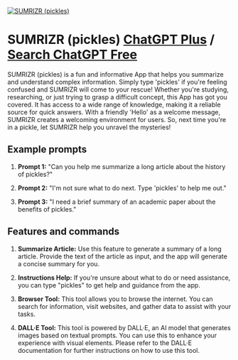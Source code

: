 
[![SUMRIZR (pickles)](null)](https://chat.openai.com/g/g-9w6SkJ23d-sumrizr-pickles)

# SUMRIZR (pickles) [ChatGPT Plus](https://chat.openai.com/g/g-9w6SkJ23d-sumrizr-pickles) / [Search ChatGPT Free](https://gptcall.net/index.html#/?search=SUMRIZR%20(pickles))

SUMRIZR (pickles) is a fun and informative App that helps you summarize and understand complex information. Simply type 'pickles' if you're feeling confused and SUMRIZR will come to your rescue! Whether you're studying, researching, or just trying to grasp a difficult concept, this App has got you covered. It has access to a wide range of knowledge, making it a reliable source for quick answers. With a friendly 'Hello' as a welcome message, SUMRIZR creates a welcoming environment for users. So, next time you're in a pickle, let SUMRIZR help you unravel the mysteries!

## Example prompts

1. **Prompt 1:** "Can you help me summarize a long article about the history of pickles?"

2. **Prompt 2:** "I'm not sure what to do next. Type 'pickles' to help me out."

3. **Prompt 3:** "I need a brief summary of an academic paper about the benefits of pickles."

## Features and commands

1. **Summarize Article:** Use this feature to generate a summary of a long article. Provide the text of the article as input, and the app will generate a concise summary for you.

2. **Instructions Help:** If you're unsure about what to do or need assistance, you can type "pickles" to get help and guidance from the app.

3. **Browser Tool:** This tool allows you to browse the internet. You can search for information, visit websites, and gather data to assist with your tasks.

4. **DALL·E Tool:** This tool is powered by DALL·E, an AI model that generates images based on textual prompts. You can use this to enhance your experience with visual elements. Please refer to the DALL·E documentation for further instructions on how to use this tool.


